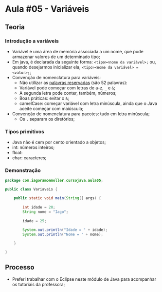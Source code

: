 # Aula #05 - Variáveis
## Teoria
### Introdução a variáveis
- Variável é uma área de memória associada a um nome, que pode armazenar valores de um determinado tipo;
- Em java, é declarada da seguinte forma: ```<tipo><nome da variável>;``` ou, quando desejarmos inicializar ela, ```<tipo><nome da variável> = <valor>;```;
- Convenção de nomenclatura para variáveis:
    - Não utilizar as [palavras reservadas](http://www.linhadecodigo.com.br/artigo/83/as-52-palavras-reservadas-do-java.aspx) (são 52 palavras):
    - Variável pode começar com letras de a-z, ```_``` e ```&```;
    - A segunda letra pode conter, também, números;
    - Boas práticas: evitar o ```&```;
    - camelCase: começar variável com letra minúscula, ainda que o Java aceite começar com maiúscula;
- Convenção de nomenclatura para pacotes: tudo em letra minúscula;
    - Os ```.``` separam os diretórios;
### Tipos primitivos
- Java não é cem por cento orientado a objetos;
- int: números inteiros;
- float: 
- char: caracteres;
### Demonstração
```java
package com.iagoramonmoller.cursojava.aula05;

public class Variaveis {

	public static void main(String[] args) {
		
		int idade = 20;
		String nome = "Iago";
		
		idade = 25;
				
		System.out.println("Idade = " + idade);
		System.out.println("Nome = " + nome);

	}

}
```
## Processo
- Preferi trabalhar com o Eclipse neste módulo de Java para acompanhar os tutoriais da professora;